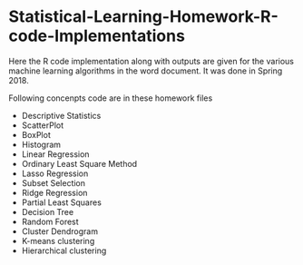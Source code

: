 # Statistical-Learning-Homework-R-code-Implementations

Here the R code implementation along with outputs are given for the various machine learning algorithms in the word document. It was done in Spring 2018.

Following concenpts code are in these homework files
- Descriptive Statistics
- ScatterPlot
- BoxPlot
- Histogram
- Linear Regression
- Ordinary Least Square Method
- Lasso Regression
- Subset Selection
- Ridge Regression
- Partial Least Squares
- Decision Tree
- Random Forest
- Cluster Dendrogram
- K-means clustering
- Hierarchical clustering
